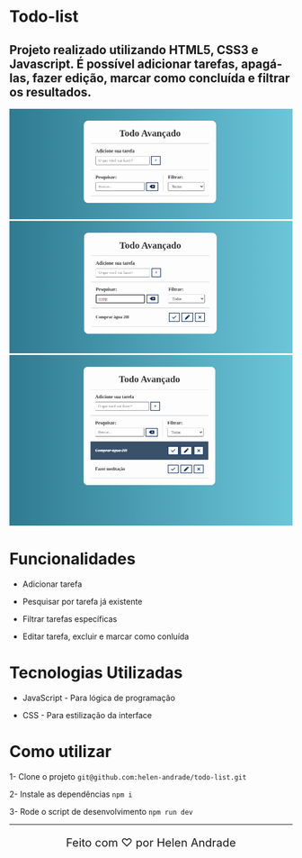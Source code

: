 # Todo-list

## Projeto realizado utilizando HTML5, CSS3 e Javascript. É possível adicionar tarefas, apagá-las, fazer edição, marcar como concluída e filtrar os resultados.

<div align="center">
  <img src="assets/a001.png" alt="Imagem 1 do projeto">
  <img src="assets/a002.png" alt="Imagem 2 do projeto">
  <img src="assets/a003.png" alt="Imagem 3 do projeto">
</div>

# Funcionalidades

* Adicionar tarefa

* Pesquisar por tarefa já existente

* Filtrar tarefas específicas

* Editar tarefa, excluir e marcar como conluída
  
# Tecnologias Utilizadas

* JavaScript - Para lógica de programação 

* CSS - Para estilização da interface

# Como utilizar

1- Clone o projeto
`git@github.com:helen-andrade/todo-list.git`

2- Instale as dependências
`npm i`

3- Rode o script de desenvolvimento
`npm run dev`

---

<div align="center">
    <p style="font-size: 20px;">Feito com ♡ por Helen Andrade</p>
</div>
